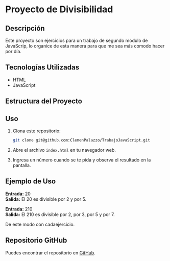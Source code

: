 # Proyecto de Divisibilidad

## Descripción

Este proyecto son ejercicios para un trabajo de segundo modulo de JavaScrip, lo organice de esta manera para que me sea más comodo hacer por día.

## Tecnologías Utilizadas

- HTML
- JavaScript

## Estructura del Proyecto


## Uso

1. Clona este repositorio:
    ```bash
    git clone git@github.com:ClemenPalazzo/TrabajoJavaScript.git
    ```

2. Abre el archivo `index.html` en tu navegador web.

3. Ingresa un número cuando se te pida y observa el resultado en la pantalla.

## Ejemplo de Uso

**Entrada:** 20  
**Salida:** El 20 es divisible por 2 y por 5.

**Entrada:** 210  
**Salida:** El 210 es divisible por 2, por 3, por 5 y por 7.

De este modo con cadaejercicio.

## Repositorio GitHub

Puedes encontrar el repositorio en [GitHub](git@github.com:ClemenPalazzo/TrabajoJavaScript.git).
